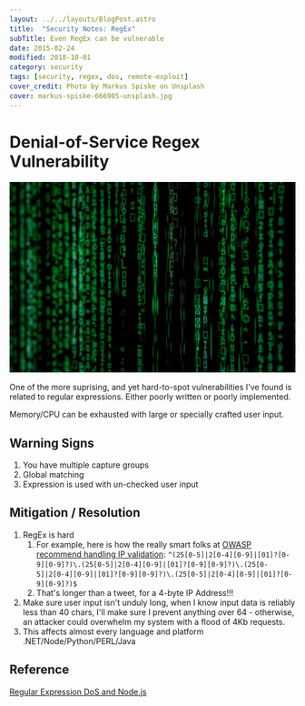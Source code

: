 ```yaml
---
layout: ../../layouts/BlogPost.astro
title:  "Security Notes: RegEx"
subTitle: Even RegEx can be vulnerable
date: 2015-02-24
modified: 2018-10-01
category: security
tags: [security, regex, dos, remote-exploit]
cover_credit: Photo by Markus Spiske on Unsplash
cover: markus-spiske-666905-unsplash.jpg
---
```


# Denial-of-Service Regex Vulnerability

![credit: markus-spiske-666905-unsplash.jpg](markus-spiske-666905-unsplash.jpg)

One of the more suprising, and yet hard-to-spot vulnerabilities I've found is related to regular expressions.
Either poorly written or poorly implemented.

Memory/CPU can be exhausted with large or specially crafted user input.

## Warning Signs

1. You have multiple capture groups
2. Global matching
3. Expression is used with un-checked user input

## Mitigation / Resolution

1. RegEx is hard
    1.  For example, here is how the really smart folks at [OWASP recommend handling IP validation][owasp]: ```^(25[0-5]|2[0-4][0-9]|[01]?[0-9][0-9]?)\.(25[0-5]|2[0-4][0-9]|[01]?[0-9][0-9]?)\.(25[0-5]|2[0-4][0-9]|[01]?[0-9][0-9]?)\.(25[0-5]|2[0-4][0-9]|[01]?[0-9][0-9]?)$```
    2.  That's longer than a tweet, for a 4-byte IP Address!!!
2. Make sure user input isn't unduly long, when I know input data is reliably less than 40 chars, I'll make sure I prevent anything over 64 - otherwise, an attacker could overwhelm my system with a flood of 4Kb requests.
3. This affects almost every language and platform .NET/Node/Python/PERL/Java


## Reference

[Regular Expression DoS and Node.js](https://blog.liftsecurity.io/2014/11/03/regular-expression-dos-and-node.js?utm_source=nodeweekly&utm_medium=email)

[owasp]: https://www.owasp.org/index.php/OWASP_Validation_Regex_Repository

